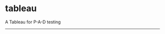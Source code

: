 tableau
=======

A Tableau for P-A-D testing
 
 
 
--------------------------------------------------------------------------------------------------------------------------------------------------------